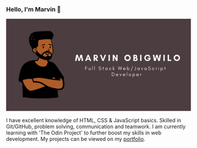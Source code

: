 ### Hello, I'm Marvin 👋

![Marvin Obigwilo Github Profile](Banner.png)

I have excellent knowledge of HTML, CSS & JavaScript basics. Skilled in Git/GitHub, problem solving, communication and teamwork. I am currently learning with 'The Odin Project' to further boost my skills in web development. My projects can be viewed on my [portfolio](https://marvinobig.github.io/).
